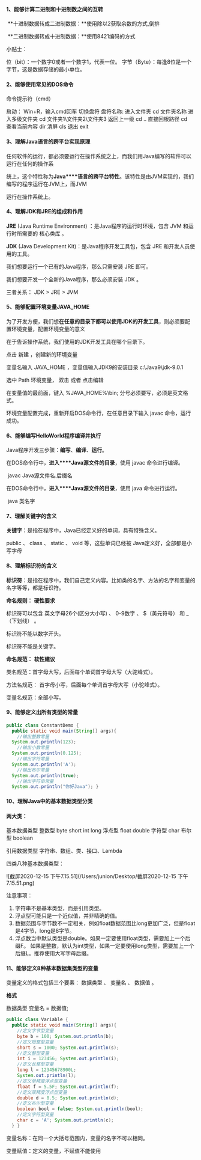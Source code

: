 #### 1、能够计算二进制和十进制数之间的互转

​	**十进制数据转成二进制数据：**使用除以2获取余数的方式,倒排

​	**二进制数据转成十进制数据：**使用8421编码的方式  

小贴士： 

位（bit）：一个数字0或者一个数字1，代表一位。
字节（Byte）：每逢8位是一个字节，这是数据存储的最小单位。

#### 2、能够使用常见的DOS命令 

命令提示符（cmd）

启动：		Win+R，输入cmd回车
切换盘符	盘符名称:
进入文件夹	cd 文件夹名称
进入多级文件夹	cd 文件夹1\文件夹2\文件夹3
返回上一级	cd ..
直接回根路径	cd \
查看当前内容	dir
清屏		cls
退出		exit

#### 3、理解Java语言的跨平台实现原理 

任何软件的运行，都必须要运行在操作系统之上，而我们用Java编写的软件可以运行在任何的操作系 

统上，这个特性称为**Java****语言的跨平台特性**。该特性是由JVM实现的，我们编写的程序运行在JVM上，而JVM 

运行在操作系统上。 

#### 4、理解JDK和JRE的组成和作用 

**JRE** (Java Runtime Environment) ：是Java程序的运行时环境，包含 JVM 和运行时所需要的 核心类库 。 

**JDK** (Java Development Kit)：是Java程序开发工具包，包含 JRE 和开发人员使用的工具。 

我们想要运行一个已有的Java程序，那么只需安装 JRE 即可。 

我们想要开发一个全新的Java程序，那么必须安装 JDK 。

三者关系： JDK > JRE > JVM 

 #### 5、能够配置环境变量JAVA_HOME 

为了开发方便，我们想**在任意的目录下都可以使用****JDK****的开发工具**，则必须要配置环境变量，配置环境变量的意义 

在于告诉操作系统，我们使用的JDK开发工具在哪个目录下。 

 点击 新建 ，创建新的环境变量 

 变量名输入 JAVA_HOME ，变量值输入JDK9的安装目录 c:\Java9\jdk-9.0.1

 选中 Path 环境变量， 双击 或者 点击编辑 

在变量值的最前面，键入 %JAVA_HOME%\bin; 分号必须要写，必须是英文格式。 

环境变量配置完成，重新开启DOS命令行，在任意目录下输入 javac 命令，运行成功。

#### 6、能够编写HelloWorld程序编译并执行 

Java程序开发三步骤：**编写**、**编译**、**运行**。 

在DOS命令行中，**进入****Java源文件的目录**，使用 javac 命令进行编译。

​	javac Java源文件名.后缀名

在DOS命令行中，**进入****Java源文件的目录**，使用 java 命令进行运行。

​	java 类名字  

#### 7、理解关键字的含义 

**关键字**：是指在程序中，Java已经定义好的单词，具有特殊含义。

 public 、 class 、 static 、 void 等，这些单词已经被 Java定义好，全部都是小写字母

#### 8、理解标识符的含义 

**标识符**：是指在程序中，我们自己定义内容。比如类的名字、方法的名字和变量的名字等等，都是标识符。

**命名规则：** **硬性要求** 

标识符可以包含 英文字母26个(区分大小写) 、 0-9数字 、 $（美元符号） 和 _（下划线） 。 

标识符不能以数字开头。 

标识符不能是关键字。 

**命名规范：** **软性建议** 

类名规范：首字母大写，后面每个单词首字母大写（大驼峰式）。 

方法名规范： 首字母小写，后面每个单词首字母大写（小驼峰式）。 

变量名规范：全部小写。  

#### 9、能够定义出所有类型的常量 

```java
public class ConstantDemo { 
  public static void main(String[] args){ 
    //输出整数常量 
  System.out.println(123); 
    //输出小数常量
  System.out.println(0.125); 
    //输出字符常量 
  System.out.println('A'); 
    //输出布尔常量 
  System.out.println(true); 
    //输出字符串常量 
  System.out.println("你好Java"); }
```

#### 10、理解Java中的基本数据类型分类

#### 两大类： 

基本数据类型
	整数型	byte short int long
	浮点型	float double
	字符型	char
	布尔型	boolean

引用数据类型
	字符串、数组、类、接口、Lambda

四类八种基本数据类型： 

![截屏2020-12-15 下午7.15.51](/Users/junion/Desktop/截屏2020-12-15 下午7.15.51.png)



注意事项：
1. 字符串不是基本类型，而是引用类型。
2. 浮点型可能只是一个近似值，并非精确的值。
3. 数据范围与字节数不一定相关，例如float数据范围比long更加广泛，但是float是4字节，long是8字节。
4. 浮点数当中默认类型是double。如果一定要使用float类型，需要加上一个后缀F。
   如果是整数，默认为int类型，如果一定要使用long类型，需要加上一个后缀L。推荐使用大写字母后缀。

#### 11、能够定义8种基本数据集类型的变量 

变量定义的格式包括三个要素： 数据类型 、 变量名 、 数据值 。 

**格式**

数据类型 变量名 = 数据值;

```java
public class Variable { 
  public static void main(String[] args){ 
    //定义字节型变量
    byte b = 100; System.out.println(b); 
    //定义短整型变量
    short s = 1000; System.out.println(s); 
    //定义整型变量 
    int i = 123456; System.out.println(i);
    //定义长整型变量 
    long l = 12345678900L;
    System.out.println(l);
    //定义单精度浮点型变量 
    float f = 5.5F; System.out.println(f); 
    //定义双精度浮点型变量 
    double d = 8.5; System.out.println(d);
    //定义布尔型变量 
    boolean bool = false; System.out.println(bool); 
    //定义字符型变量 
    char c = 'A'; System.out.println(c);
  } }
```

变量名称：在同一个大括号范围内，变量的名字不可以相同。 

变量赋值：定义的变量，不赋值不能使用

